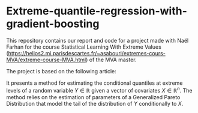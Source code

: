 # Extreme-quantile-regression-with-gradient-boosting

This repository contains our report and code for a project made with Naël Farhan for the course Statistical Learning With Extreme Values (https://helios2.mi.parisdescartes.fr/~asabouri/extremes-cours-MVA/extreme-course-MVA.html) of the MVA master.

The project is based on the following article:

It presents a method for estimating the conditional quantiles at extreme levels of a random variable $Y \in \mathbb{R}$ given a vector of covariates $X \in \mathbb{R}^n$.
The method relies on the estimation of parameters of a Generalized Pareto Distribution that model the tail of the distribution of $Y$ conditionally to $X$.
